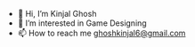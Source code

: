 - 👋 Hi, I’m Kinjal Ghosh
- 👀 I’m interested in Game Designing
- 📫 How to reach me ghoshkinjal6@gmail.com

<!---
kinjal-botter/kinjal-botter is a ✨ special ✨ repository because its `README.md` (this file) appears on your GitHub profile.
You can click the Preview link to take a look at your changes.
--->
